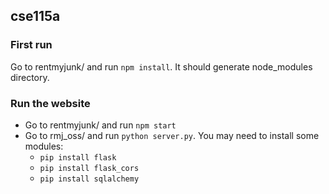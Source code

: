 ## cse115a

### First run

Go to rentmyjunk/ and run `npm install`. It should generate node_modules directory.

### Run the website

- Go to rentmyjunk/ and run `npm start`
- Go to rmj_oss/ and run `python server.py`. You may need to install some modules:
  - `pip install flask`
  - `pip install flask_cors`
  - `pip install sqlalchemy`